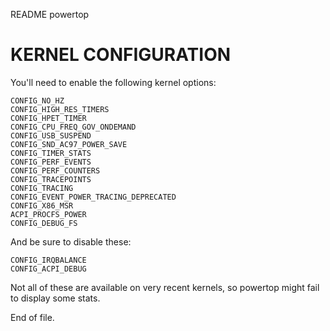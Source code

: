 README powertop


KERNEL CONFIGURATION
====================

You'll need to enable the following kernel options:

	CONFIG_NO_HZ
	CONFIG_HIGH_RES_TIMERS
	CONFIG_HPET_TIMER
	CONFIG_CPU_FREQ_GOV_ONDEMAND
	CONFIG_USB_SUSPEND
	CONFIG_SND_AC97_POWER_SAVE
	CONFIG_TIMER_STATS
	CONFIG_PERF_EVENTS
	CONFIG_PERF_COUNTERS
	CONFIG_TRACEPOINTS
	CONFIG_TRACING
	CONFIG_EVENT_POWER_TRACING_DEPRECATED
	CONFIG_X86_MSR
	ACPI_PROCFS_POWER
	CONFIG_DEBUG_FS

And be sure to disable these:

	CONFIG_IRQBALANCE
	CONFIG_ACPI_DEBUG

Not all of these are available on very recent kernels, so powertop might fail
to display some stats.


End of file.
